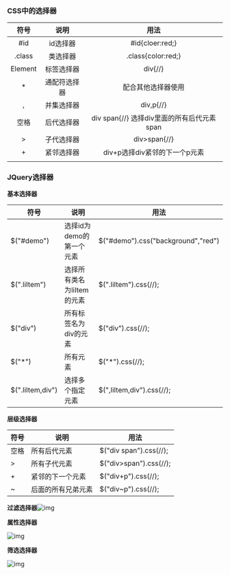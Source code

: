 ### CSS中的选择器

|  符号   |     说明     |                    用法                     |
| :-----: | :----------: | :-----------------------------------------: |
|   #id   |   id选择器   |               #id{cloer:red;}               |
| .class  |   类选择器   |             .class{color:red;}              |
| Element |  标签选择器  |                   div{//}                   |
|    *    | 通配符选择器 |             配合其他选择器使用              |
|    ,    |  并集选择器  |                  div,p{//}                  |
|  空格   |  后代选择器  | div span{//}  选择div里面的所有后代元素span |
|    >    |  子代选择器  |                div>span{//}                 |
|    +    |  紧邻选择器  |        div+p选择div紧邻的下一个p元素        |
|         |              |                                             |

### JQuery选择器

**基本选择器**

| 符号             | 说明                       | 用法                               |
| ---------------- | -------------------------- | ---------------------------------- |
| $("#demo")       | 选择id为demo的第一个元素   | $("#demo").css("background","red") |
| $(".liItem")     | 选择所有类名为liItem的元素 | $(".liItem").css(//);              |
| $("div")         | 所有标签名为div的元素      | $("div").css(//);                  |
| $("*")           | 所有元素                   | $("*").css(//);                    |
| $(".liItem,div") | 选择多个指定元素           | $(",liItem,div").css(//);          |

**层级选择器**

| 符号 | 说明               | 用法                   |
| ---- | ------------------ | ---------------------- |
| 空格 | 所有后代元素       | $("div span").css(//); |
| >    | 所有子代元素       | $("div>span").css(//); |
| +    | 紧邻的下一个元素   | $("div+p").css(//);    |
| ~    | 后面的所有兄弟元素 | $("div~p").css(//);    |

**过滤选择器**![img](https://camo.githubusercontent.com/97f49c3cb2117ab279cddcd9921f469f1156de41/687474703a2f2f696d672e736d79687661652e636f6d2f32303138303230345f323135302e706e67)

**属性选择器**

![img](https://camo.githubusercontent.com/5719ef4f0d667cf15e53da344bbc452d1b59bf6a/687474703a2f2f696d672e736d79687661652e636f6d2f32303138303230345f323135352e706e67)

**筛选选择器**

![img](https://camo.githubusercontent.com/ed4051fac4bd0489908ce98f6d453d188db88710/687474703a2f2f696d672e736d79687661652e636f6d2f32303138303230345f323230302e706e67)